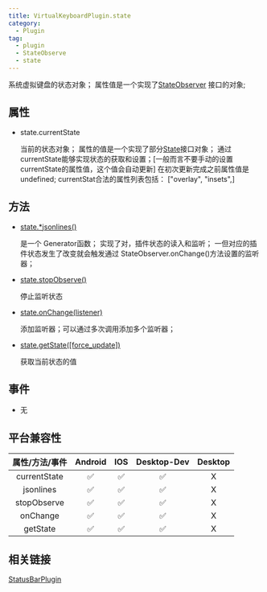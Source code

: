 ```yaml
---
title: VirtualKeyboardPlugin.state
category:
  - Plugin 
tag:
  - plugin
  - StateObserve
  - state
---
```


  系统虚拟键盘的状态对象；
  属性值是一个实现了[StateObserver](../../interface/state-observer/index.md) 接口的对象;


## 属性

  - state.currentState

    当前的状态对象；
    属性的值是一个实现了部分[State](../../interface/state/index.md)接口对象；
    通过currentState能够实现状态的获取和设置；\[一般而言不要手动的设置currentState的属性值，这个值会自动更新\]
    在初次更新完成之前属性值是 undefined;
    currentStat合法的属性列表包括：
    \["overlay", "insets",\]
   

## 方法

  - [state.*jsonlines()](../../interface/state-observer/jsonlines.md)

    是一个 Generator函数；
    实现了对，插件状态的读入和监听；
    一但对应的插件状态发生了改变就会触发通过 StateObserver.onChange()方法设置的监听器；

  - [state.stopObserve()](../../interface/state-observer/stopObserve.md)

    停止监听状态

  - [state.onChange(listener)](../../interface/state-observer/onChange.md)

    添加监听器；可以通过多次调用添加多个监听器；

  - [state.getState([force_update])](../../interface/state-observer/getState.md)

    获取当前状态的值

## 事件

  - 无

## 平台兼容性

| 属性/方法/事件 | Android | IOS | Desktop-Dev | Desktop |
|:------------:|:-------:|:---:|:-----------:|:-------:|
| currentState | ✅      | ✅  | ✅          | X       |
| jsonlines    | ✅      | ✅  | ✅          | X       |
| stopObserve  | ✅      | ✅  | ✅          | X       |
| onChange     | ✅      | ✅  | ✅          | X       |
| getState     | ✅      | ✅  | ✅          | X       |

## 相关链接
[StatusBarPlugin](./index.md)


